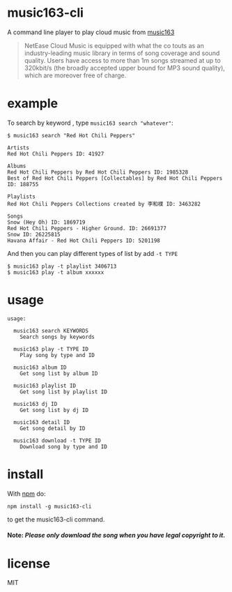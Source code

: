 music163-cli
========

A command line player to play cloud music from [music163](http://music.163.com/)

> NetEase Cloud Music is equipped with what the co touts as an industry-leading music library in terms of song coverage and sound quality. Users have access to more than 1m songs streamed at up to 320kbit/s (the broadly accepted upper bound for MP3 sound quality), which are moreover free of charge.

# example

To search by keyword , type `music163 search "whatever"`:

```
$ music163 search "Red Hot Chili Peppers"

Artists
Red Hot Chili Peppers ID: 41927

Albums
Red Hot Chili Peppers by Red Hot Chili Peppers ID: 1985328
Best of Red Hot Chili Peppers [Collectables] by Red Hot Chili Peppers ID: 188755

Playlists
Red Hot Chili Peppers Collections created by 李和樸 ID: 3463282

Songs
Snow (Hey Oh) ID: 1869719
Red Hot Chili Peppers - Higher Ground. ID: 26691377
Snow ID: 26225815
Havana Affair - Red Hot Chili Peppers ID: 5201198
```

And then you can play different types of list by add `-t TYPE`

```
$ music163 play -t playlist 3406713
$ music163 play -t album xxxxxx
```

# usage

```
usage:

  music163 search KEYWORDS
    Search songs by keywords

  music163 play -t TYPE ID
    Play song by type and ID

  music163 album ID
    Get song list by album ID

  music163 playlist ID
    Get song list by playlist ID

  music163 dj ID
    Get song list by dj ID

  music163 detail ID
    Get song detail by ID

  music163 download -t TYPE ID
    Download song by type and ID

```

# install

With [npm](https://npmjs.org) do:

```
npm install -g music163-cli
```

to get the music163-cli command.

#### Note: <i>Please only download the song when you have legal copyright to it.</i>

# license

MIT

